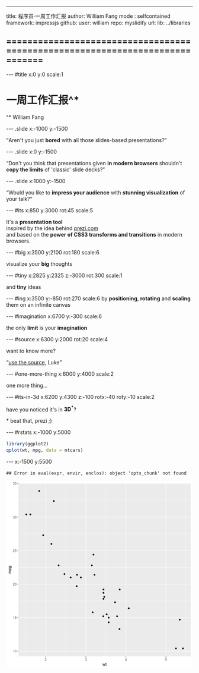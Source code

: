 ---
title: 程序员·一周工作汇报
author: William Fang
mode  : selfcontained
framework: impressjs
github:
  user: william
  repo: myslidify
url:
  lib: ../libraries
## =============================================================================

--- #title x:0 y:0 scale:1
# 一周工作汇报^*
<span class="footnote">^* William Fang</span>

--- .slide x:-1000 y:-1500

<q>Aren't you just **bored** with all those slides-based presentations?</q>

--- .slide x:0 y:-1500

<q>Don't you think that presentations given **in modern browsers** shouldn't **copy the limits** of 'classic' slide decks?</q>

--- .slide x:1000 y:-1500

<q>Would you like to **impress your audience** with **stunning visualization** of your talk?</q>


--- #its x:850 y:3000 rot:45 scale:5

 It's a **presentation tool** <br/>
inspired by the idea behind [prezi.com](http://prezi.com) <br/>
and based on the **power of CSS3 transforms and transitions** in modern browsers.

--- #big x:3500 y:2100 rot:180 scale:6

visualize your <b>big</b> <span class="thoughts">thoughts</span>

--- #tiny x:2825 y:2325 z:-3000 rot:300 scale:1

and **tiny** ideas

--- #ing x:3500 y:-850 rot:270 scale:6
by <b class="positioning">positioning</b>, <b class="rotating">rotating</b> and <b class="scaling">scaling</b> them on an infinite canvas

--- #imagination x:6700 y:-300 scale:6

the only **limit** is your <b class="imagination">imagination</b>

--- #source x:6300 y:2000 rot:20 scale:4

want to know more?

<q>[use the source](http://github.com/bartaz/impress.js), Luke</q>

--- #one-more-thing x:6000 y:4000 scale:2

one more thing...

--- #its-in-3d x:6200 y:4300 z:-100 rotx:-40 roty:-10 scale:2

<span class="have">have</span> <span class="you">you</span> <span class="noticed">noticed</span> <span class="its">it's</span> <span class="in">in</span> <b>3D<sup>*</sup></b>?

<span class="footnote">* beat that, prezi ;)</span>

--- #rstats x:-1000 y:5000


```r
library(ggplot2)
qplot(wt, mpg, data = mtcars)
```

--- x:-1500 y:5500


```
## Error in eval(expr, envir, enclos): object 'opts_chunk' not found
```

![plot of chunk unnamed-chunk-2](assets/fig/unnamed-chunk-2-1.png)


  
